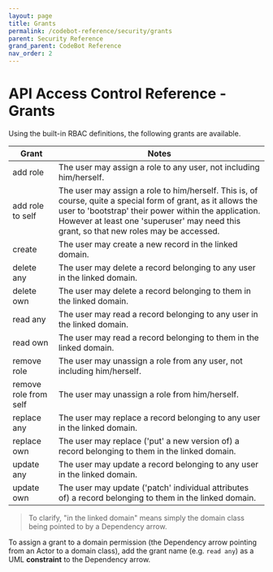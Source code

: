 ```yaml
---
layout: page
title: Grants
permalink: /codebot-reference/security/grants
parent: Security Reference
grand_parent: CodeBot Reference
nav_order: 2
---
```


# API Access Control Reference - Grants

Using the built-in RBAC definitions, the following grants are available.

| Grant   | Notes                 |
| ------- | --------------------- |
| add role | The user may assign a role to any user, not including him/herself. |
| add role to self | The user may assign a role to him/herself. This is, of course, quite a special form of grant, as it allows the user to 'bootstrap' their power within the application. However at least one 'superuser' may need this grant, so that new roles may be accessed. |
| create | The user may create a new record in the linked domain. |
| delete any | The user may delete a record belonging to any user in the linked domain. |
| delete own | The user may delete a record belonging to them in the linked domain. |
| read any | The user may read a record belonging to any user in the linked domain. |
| read own | The user may read a record belonging to them in the linked domain. |
| remove role | The user may unassign a role from any user, not including him/herself. |
| remove role from self | The user may unassign a role from him/herself. |
| replace any | The user may replace a record belonging to any user in the linked domain. |
| replace own | The user may replace ('put' a new version of) a record belonging to them in the linked domain. |
| update any | The user may update a record belonging to any user in the linked domain. |
| update own | The user may update ('patch' individual attributes of) a record belonging to them in the linked domain. |

> To clarify, "in the linked domain" means simply the domain class being pointed to by a Dependency arrow.

To assign a grant to a domain permission (the Dependency arrow pointing from an Actor to a domain class), add the grant name (e.g. `read any`) as a UML **constraint** to the Dependency arrow.
